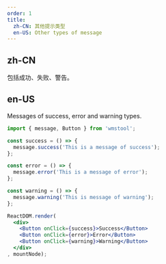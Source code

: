 ```yaml
---
order: 1
title:
  zh-CN: 其他提示类型
  en-US: Other types of message
---
```


## zh-CN

包括成功、失败、警告。

## en-US

Messages of success, error and warning types.

````jsx
import { message, Button } from 'wmstool';

const success = () => {
  message.success('This is a message of success');
};

const error = () => {
  message.error('This is a message of error');
};

const warning = () => {
  message.warning('This is message of warning');
};

ReactDOM.render(
  <div>
    <Button onClick={success}>Success</Button>
    <Button onClick={error}>Error</Button>
    <Button onClick={warning}>Warning</Button>
  </div>
, mountNode);
````

<style>
#components-message-demo-other .wmstool-btn {
  margin-right: 8px;
}
</style>
